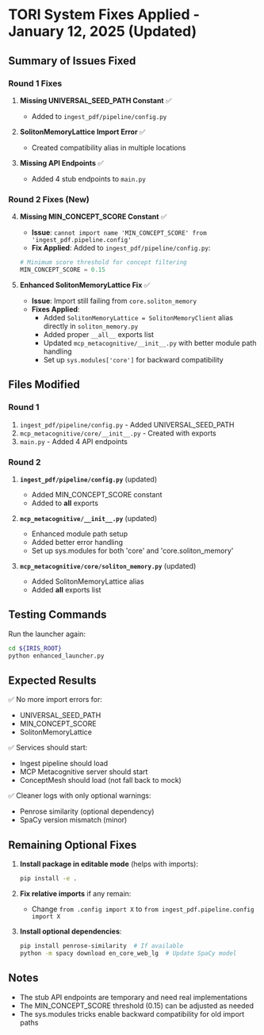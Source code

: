 # TORI System Fixes Applied - January 12, 2025 (Updated)

## Summary of Issues Fixed

### Round 1 Fixes

1. **Missing UNIVERSAL_SEED_PATH Constant** ✅
   - Added to `ingest_pdf/pipeline/config.py`

2. **SolitonMemoryLattice Import Error** ✅
   - Created compatibility alias in multiple locations

3. **Missing API Endpoints** ✅
   - Added 4 stub endpoints to `main.py`

### Round 2 Fixes (New)

4. **Missing MIN_CONCEPT_SCORE Constant** ✅
   - **Issue**: `cannot import name 'MIN_CONCEPT_SCORE' from 'ingest_pdf.pipeline.config'`
   - **Fix Applied**: Added to `ingest_pdf/pipeline/config.py`:
   ```python
   # Minimum score threshold for concept filtering
   MIN_CONCEPT_SCORE = 0.15
   ```

5. **Enhanced SolitonMemoryLattice Fix** ✅
   - **Issue**: Import still failing from `core.soliton_memory`
   - **Fixes Applied**:
     - Added `SolitonMemoryLattice = SolitonMemoryClient` alias directly in `soliton_memory.py`
     - Added proper `__all__` exports list
     - Updated `mcp_metacognitive/__init__.py` with better module path handling
     - Set up `sys.modules['core']` for backward compatibility

## Files Modified

### Round 1
1. `ingest_pdf/pipeline/config.py` - Added UNIVERSAL_SEED_PATH
2. `mcp_metacognitive/core/__init__.py` - Created with exports
3. `main.py` - Added 4 API endpoints

### Round 2
1. **`ingest_pdf/pipeline/config.py`** (updated)
   - Added MIN_CONCEPT_SCORE constant
   - Added to __all__ exports

2. **`mcp_metacognitive/__init__.py`** (updated)
   - Enhanced module path setup
   - Added better error handling
   - Set up sys.modules for both 'core' and 'core.soliton_memory'

3. **`mcp_metacognitive/core/soliton_memory.py`** (updated)
   - Added SolitonMemoryLattice alias
   - Added __all__ exports list

## Testing Commands

Run the launcher again:
```bash
cd ${IRIS_ROOT}
python enhanced_launcher.py
```

## Expected Results

✅ No more import errors for:
- UNIVERSAL_SEED_PATH
- MIN_CONCEPT_SCORE
- SolitonMemoryLattice

✅ Services should start:
- Ingest pipeline should load
- MCP Metacognitive server should start
- ConceptMesh should load (not fall back to mock)

✅ Cleaner logs with only optional warnings:
- Penrose similarity (optional dependency)
- SpaCy version mismatch (minor)

## Remaining Optional Fixes

1. **Install package in editable mode** (helps with imports):
   ```bash
   pip install -e .
   ```

2. **Fix relative imports** if any remain:
   - Change `from .config import X` to `from ingest_pdf.pipeline.config import X`

3. **Install optional dependencies**:
   ```bash
   pip install penrose-similarity  # If available
   python -m spacy download en_core_web_lg  # Update SpaCy model
   ```

## Notes

- The stub API endpoints are temporary and need real implementations
- The MIN_CONCEPT_SCORE threshold (0.15) can be adjusted as needed
- The sys.modules tricks enable backward compatibility for old import paths
